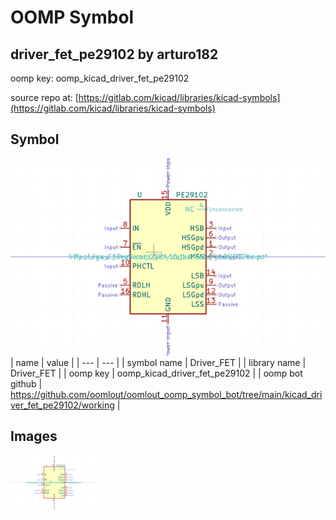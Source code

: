 # OOMP Symbol  
## driver_fet_pe29102  by arturo182  
  
oomp key: oomp_kicad_driver_fet_pe29102  
  
source repo at: [https://gitlab.com/kicad/libraries/kicad-symbols](https://gitlab.com/kicad/libraries/kicad-symbols)  
## Symbol  
  
[![working.png](working_600.png)](working.png)  
| name | value | 
| --- | --- | 
| symbol name | Driver_FET | 
| library name | Driver_FET | 
| oomp key | oomp_kicad_driver_fet_pe29102 | 
| oomp bot github | https://github.com/oomlout/oomlout_oomp_symbol_bot/tree/main/kicad_driver_fet_pe29102/working | 
## Images  
  
[![working.png](working_140.png)](working.png)  
